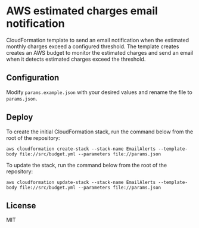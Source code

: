 # AWS estimated charges email notification

CloudFormation template to send an email notification when the estimated monthly
charges exceed a configured threshold. The template creates creates an AWS budget to monitor the estimated charges and send an email when it detects
estimated charges exceed the threshold.

## Configuration

Modify `params.example.json` with your desired values and rename the file to
`params.json`.

## Deploy

To create the initial CloudFormation stack, run the command below from the root
of the repository:

```console
aws cloudformation create-stack --stack-name EmailAlerts --template-body file://src/budget.yml --parameters file://params.json
```

To update the stack, run the command below from the root of the repository:

```console
aws cloudformation update-stack --stack-name EmailAlerts --template-body file://src/budget.yml --parameters file://params.json
```

## License

MIT

